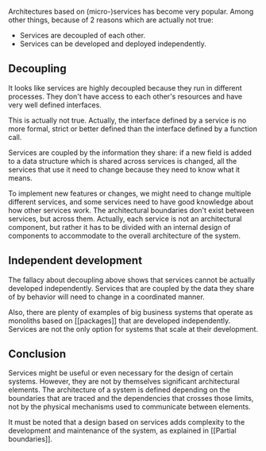 Architectures based on (micro-)services has become very popular. Among other things, because of 2 reasons which are actually not true:

- Services are decoupled of each other.
- Services can be developed and deployed independently.

Decoupling
------
It looks like services are highly decoupled because they run in different processes. They don't have access to each other's resources and have very well defined interfaces.

This is actually not true. Actually, the interface defined by a service is no more formal, strict or better defined than the interface defined by a function call.

Services are coupled by the information they share: if a new field is added to a data structure which is shared across services is changed, all the services that use it need to change because they need to know what it means.

To implement new features or changes, we might need to change multiple different services, and some services need to have good knowledge about how other services work. The architectural boundaries don't exist between services, but across them. Actually, each service is not an architectural component, but rather it has to be divided with an internal design of components to accommodate to the overall architecture of the system.

Independent development
-----------
The fallacy about decoupling above shows that services cannot be actually developed independently. Services that are coupled by the data they share of by behavior will need to change in a coordinated manner.

Also, there are plenty of examples of big business systems that operate as monoliths based on [[packages]] that are developed independently. Services are not the only option for systems that scale at their development.

Conclusion
----------
Services might be useful or even necessary for the design of certain systems. However, they are not by themselves significant architectural elements. The architecture of a system is defined depending on the boundaries that are traced and the dependencies that crosses those limits, not by the physical mechanisms used to communicate between elements.

It must be noted that a design based on services adds complexity to the development and maintenance of the system, as explained in [[Partial boundaries]].